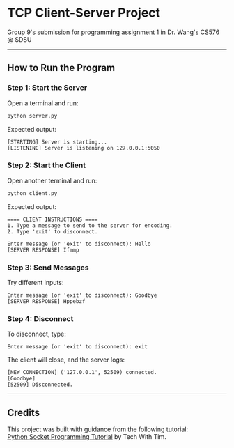 # TCP Client-Server Project
Group 9's submission for programming assignment 1 in Dr. Wang's CS576 @ SDSU

---

## **How to Run the Program**
### **Step 1: Start the Server**
Open a terminal and run:
```sh
python server.py
```
Expected output:
```
[STARTING] Server is starting...
[LISTENING] Server is listening on 127.0.0.1:5050
```

### **Step 2: Start the Client**
Open another terminal and run:
```sh
python client.py
```
Expected output:
```
==== CLIENT INSTRUCTIONS ====
1. Type a message to send to the server for encoding.
2. Type 'exit' to disconnect.

Enter message (or 'exit' to disconnect): Hello
[SERVER RESPONSE] Ifmmp
```

### **Step 3: Send Messages**
Try different inputs:
```
Enter message (or 'exit' to disconnect): Goodbye
[SERVER RESPONSE] Hppebzf
```

### **Step 4: Disconnect**
To disconnect, type:
```
Enter message (or 'exit' to disconnect): exit
```
The client will close, and the server logs:
```
[NEW CONNECTION] ('127.0.0.1', 52509) connected.
[Goodbye]
[52509] Disconnected.
```

---

## Credits  
This project was built with guidance from the following tutorial:  
[Python Socket Programming Tutorial](https://www.youtube.com/watch?v=3QiPPX-KeSc) by Tech With Tim.
